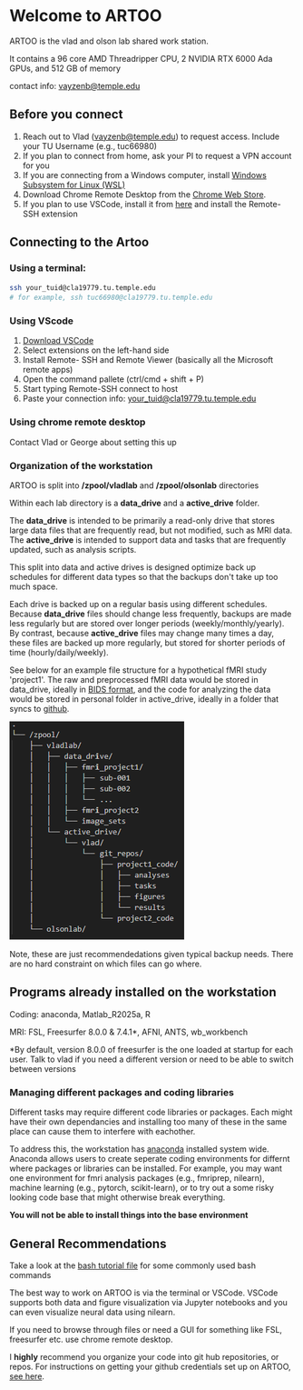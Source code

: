 # Welcome to ARTOO

ARTOO is the vlad and olson lab shared work station. 

It contains a 96 core AMD Threadripper CPU, 2 NVIDIA RTX 6000 Ada GPUs, and 512 GB of memory

contact info: vayzenb@temple.edu

## Before you connect

1. Reach out to Vlad (vayzenb@temple.edu) to request access. Include your TU Username (e.g., tuc66980)
2. If you plan to connect from home, ask your PI to request a VPN account for you
3. If you are connecting from a Windows computer, install [Windows Subsystem for Linux (WSL)](https://learn.microsoft.com/en-us/windows/wsl/install)
4. Download Chrome Remote Desktop from the [Chrome Web Store](https://chrome.google.com/webstore/detail/chrome-remote-desktop/).
5. If you plan to use VSCode, install it from [here](https://code.visualstudio.com/Download) and install the Remote-SSH extension

## Connecting to the Artoo

### Using a terminal:
```bash
ssh your_tuid@cla19779.tu.temple.edu
# for example, ssh tuc66980@cla19779.tu.temple.edu
```

### Using VScode
1. [Download VSCode ](https://code.visualstudio.com/)
2. Select extensions on the left-hand side
3. Install Remote- SSH and Remote Viewer (basically all the Microsoft remote apps)
4. Open the command pallete (ctrl/cmd + shift + P)
5. Start typing Remote-SSH connect to host
6. Paste your connection info: your_tuid@cla19779.tu.temple.edu

### Using chrome remote desktop
Contact Vlad or George about setting this up

### Organization of the workstation

ARTOO is split into **/zpool/vladlab** and **/zpool/olsonlab** directories

Within each lab directory is a **data_drive** and a **active_drive** folder. 

The **data_drive** is intended to be primarily a read-only drive that stores large data files that are frequently read, but not modified, such as MRI data.
The **active_drive** is intended to support data and tasks that are frequently updated, such as analysis scripts. 

This split into data and active drives is designed optimize back up schedules for different data types so that the backups don't take up too much space. 

Each drive is backed up on a regular basis using different schedules. Because **data_drive** files should change less frequently, backups are made less regularly but are stored over longer periods (weekly/monthly/yearly).  By contrast, because **active_drive** files may change many times a day, these files are backed up more regularly, but stored for shorter periods of time (hourly/daily/weekly). 

See below for an example file structure for a hypothetical fMRI study 'project1'. The raw and preprocessed fMRI data would be stored in data_drive, ideally in [BIDS format](https://bids.neuroimaging.io/index.html), and the code for analyzing the data would be stored in personal folder in active_drive, ideally in a folder that syncs to [github](https://docs.github.com/en/get-started/git-basics).

![image](files/directory_structure.png)

Note, these are just recommendedations given typical backup needs. There are no hard constraint on which files can go where.

## Programs already installed on the workstation

Coding: anaconda, Matlab_R2025a, R 

MRI: FSL, Freesurfer 8.0.0 & 7.4.1*, AFNI, ANTS, wb_workbench

*By default, version 8.0.0 of freesurfer is the one loaded at startup for each user. Talk to vlad if you need a different version or need to be able to switch between versions

### Managing different packages and coding libraries

Different tasks may require different code libraries or packages. Each might have their own dependancies and installing too many of these in the same place can cause them to interfere with eachother. 

To address this, the workstation has [anaconda](tutorials/anaconda.md) installed system wide. Anaconda allows users to create seperate coding environments for differnt where packages or libraries can be installed. For example, you may want one environment for fmri analysis packages (e.g., fmriprep, nilearn), machine learning (e.g., pytorch, scikit-learn), or to try out a some risky looking code base that might otherwise break everything.

**You will not be able to install things into the base environment**

## General Recommendations

Take a look at the [bash tutorial file](tutorials/bash_startup.md) for some commonly used bash commands

The best way to work on ARTOO is via the terminal or VSCode. VSCode supports both data and figure visualization via Jupyter notebooks and you can even visualize neural data using nilearn. 

If you need to browse through files or need a GUI for something like FSL, freesurfer etc. use chrome remote desktop.

I **highly** recommend you organize your code into git hub repositories, or repos. For instructions on getting your github credentials set up on ARTOO, [see here](tutorials/git_setup.md).









